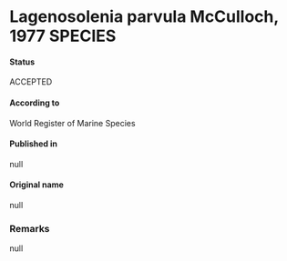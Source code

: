 Lagenosolenia parvula McCulloch, 1977 SPECIES
=======

#### Status
ACCEPTED

#### According to
World Register of Marine Species

#### Published in
null

#### Original name
null

### Remarks
null